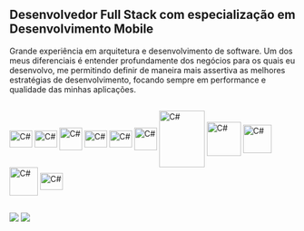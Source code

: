 ## Desenvolvedor Full Stack com especialização em Desenvolvimento Mobile

Grande experiência em arquitetura e desenvolvimento de software. Um dos meus diferenciais é entender profundamente dos negócios para os quais eu desenvolvo, me permitindo definir de maneira mais assertiva as melhores estratégias de desenvolvimento, focando sempre em performance e qualidade das minhas aplicações.

##
<div style="display: inline_block">
  <img align="center" alt="C#" height=30 width=40 src="https://cdn.jsdelivr.net/gh/devicons/devicon@latest/icons/csharp/csharp-original.svg">
  <img align="center" alt="C#" height=30 width=40 src="https://cdn.jsdelivr.net/gh/devicons/devicon@latest/icons/vuejs/vuejs-original.svg">
  <img align="center" alt="C#" height=40 width=40 src="https://cdn.jsdelivr.net/gh/devicons/devicon@latest/icons/angular/angular-original.svg">
  <img align="center" alt="C#" height=30 width=40 src="https://cdn.jsdelivr.net/gh/devicons/devicon@latest/icons/html5/html5-original.svg">
  <img align="center" alt="C#" height=30 width=40 src="https://cdn.jsdelivr.net/gh/devicons/devicon@latest/icons/css3/css3-original.svg">
  <img align="center" alt="C#" height=40 width=40 src="https://cdn.jsdelivr.net/gh/devicons/devicon@latest/icons/sass/sass-original.svg">
  <img align="center" alt="C#" height=100 width=80 src="https://cdn.jsdelivr.net/gh/devicons/devicon@latest/icons/oracle/oracle-original.svg">
  <img align="center" alt="C#" height=60 width=60 src="https://cdn.jsdelivr.net/gh/devicons/devicon@latest/icons/mysql/mysql-original-wordmark.svg">
  <img align="center" alt="C#" height=50 width=50 src="https://cdn.jsdelivr.net/gh/devicons/devicon@latest/icons/microsoftsqlserver/microsoftsqlserver-original-wordmark.svg">
  <img align="center" alt="C#" height=50 width=50 src="https://cdn.jsdelivr.net/gh/devicons/devicon@latest/icons/mongodb/mongodb-original-wordmark.svg">
  <img align="center" alt="C#" height=30 width=40 src="https://cdn.jsdelivr.net/gh/devicons/devicon@latest/icons/android/android-original.svg">
</div>

##
<div style="display:inline_block">
  <a href="https://www.linkedin.com/in/daniel-tostes"><img src="https://img.shields.io/badge/LinkedIn-0077B5?style=for-the-badge&logo=linkedin&logoColor=white"></a>
  <a href="mailto:daniel.tostes@gmail.com"><img src="https://img.shields.io/badge/Gmail-D14836?style=for-the-badge&logo=gmail&logoColor=white"></a>
</div>

